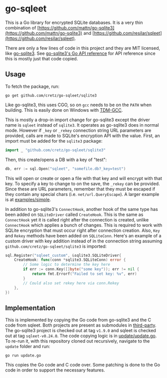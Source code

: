 # go-sqleet

This is a Go library for encrypted SQLite databases. It is a very thin combination of
[https://github.com/mattn/go-sqlite3](https://github.com/mattn/go-sqlite3) and
[https://github.com/resilar/sqleet](https://github.com/resilar/sqleet).

There are only a few lines of code in this project and they are MIT licensed, like
[go-sqlite3](https://github.com/mattn/go-sqlite3). See
[go-sqlite3's Go API reference](http://godoc.org/github.com/mattn/go-sqlite3) for API reference since this is mostly
just that code copied.

## Usage

To fetch the package, run:

    go get github.com/cretz/go-sqleet/sqlite3

Like go-sqlite3, this uses CGO, so on `gcc` needs to be on the `PATH` when building. This is easily done on Windows
with [TDM-GCC](http://tdm-gcc.tdragon.net/). 

This is mostly a drop-in import change for go-sqlite3 except the driver name is `sqleet` instead of `sqlite3`. It
operates as go-sqlite3 does in normal mode. However if `_key` or `_rekey` connection string URL parameters are provided,
calls are made to SQLite's encryption API with the value. First, an import must be added for the `sqlite3` package:

```go
import _ "github.com/cretz/go-sqleet/sqlite3"
```

Then, this create/opens a DB with a key of "test":

```go
db, err := sql.Open("sqleet", "somefile.db?_key=test")
```

This will open or create or open a file with that key and will encrypt with that key. To specify a key to change to on
the save, the `_rekey` can be provided. Since these are URL parameters, remember that they must be escaped if they
contain any special chars (i.e. `net/url.QueryEscape`). A larger example is at [examples/simple](examples/simple).

In addition to go-sqlite3's `ConnectHook`, another hook of the same type has been added on `SQLiteDriver` called
`CreateHook`. This is the same as `ConnectHook` yet it is called right after the connection is created, unlike
`ConnectHook` which applies a bunch of changes. This is required to work with SQLite encryption that must occur right
after connection creation. Also, `Key` and `Rekey` methods have been added on `SQLiteConn`. Here's an example of a
custom driver with key addition instead of in the connection string assuming `github.com/cretz/go-sqleet/sqlite3` is
imported:

```go
sql.Register("sqleet_custom", &sqlite3.SQLiteDriver{
	CreateHook: func(conn *sqlite3.SQLiteConn) error {
		// Some logic to determine the key here
		if err := conn.Key([]byte("some key")); err != nil {
			return fmt.Errorf("Failed to set key: %v", err)
		}
		// Could also set rekey here via conn.Rekey
	},
})
```

## Implementation

This is implemented by copying the Go code from go-sqlite3 and the C code from sqleet. Both projects are present as
submodules in [third-party](third-party). The go-sqlite3 project is checked out at tag `v1.9.0` and sqleet is checked
out at tag `sqleet-v0.24.0`. The code copying logic is in [update/update.go](update/update.go). To re-run it, with this
repository cloned out recursively, navigate to the `update` folder and run:

    go run update.go

This copies the Go code and C code over. Some patching is done to the Go code in order to support the necessary
features.